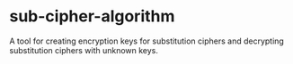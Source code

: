 # sub-cipher-algorithm
A tool for creating encryption keys for substitution ciphers and decrypting substitution ciphers with unknown keys.
